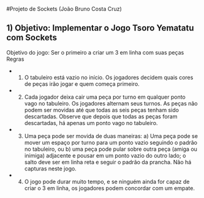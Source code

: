 #Projeto de Sockets (João Bruno Costa Cruz)

## 1) Objetivo: Implementar o Jogo Tsoro Yematatu com Sockets
Objetivo do jogo: Ser o primeiro a criar um 3 em linha com suas peças
Regras

- 1) O tabuleiro está vazio no início. Os jogadores decidem quais cores de peças
irão jogar e quem começa primeiro.

- 2) Cada jogador deixa cair uma peça por turno em qualquer ponto vago no
tabuleiro. Os jogadores alternam seus turnos. As peças não podem ser movidas
até que todas as seis peças tenham sido descartadas. Observe que depois que
todas as peças foram descartadas, há apenas um ponto vago no tabuleiro.

- 3) Uma peça pode ser movida de duas maneiras: a) Uma peça pode se mover um
espaço por turno para um ponto vazio seguindo o padrão no tabuleiro, ou b)
uma peça pode pular sobre outra peça (amiga ou inimiga) adjacente e pousar
em um ponto vazio do outro lado; o salto deve ser em linha reta e seguir o
padrão da prancha. Não há capturas neste jogo.

- 4) O jogo pode durar muito tempo, e se ninguém ainda for capaz de criar o 3 em
linha, os jogadores podem concordar com um empate.